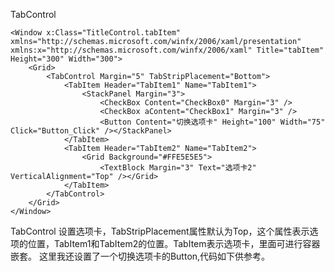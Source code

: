 TabControl
~~~
<Window x:Class="TitleControl.tabItem" xmlns="http://schemas.microsoft.com/winfx/2006/xaml/presentation" xmlns:x="http://schemas.microsoft.com/winfx/2006/xaml" Title="tabItem" Height="300" Width="300">
	<Grid>
		<TabControl Margin="5" TabStripPlacement="Bottom">
			<TabItem Header="TabItem1" Name="TabItem1">
				<StackPanel Margin="3">
					<CheckBox Content="CheckBox0" Margin="3" />
					<CheckBox aContent="CheckBox1" Margin="3" />
					<Button Content="切换选项卡" Height="100" Width="75" Click="Button_Click" /></StackPanel>
			</TabItem>
			<TabItem Header="TabItem2" Name="TabItem2">
				<Grid Background="#FFE5E5E5">
					<TextBlock Margin="3" Text="选项卡2" VerticalAlignment="Top" /></Grid>
			</TabItem>
		</TabControl>
	</Grid>
</Window>
~~~
TabControl 设置选项卡，TabStripPlacement属性默认为Top，这个属性表示选项的位置，TabItem1和TabItem2的位置。TabItem表示选项卡，里面可进行容器嵌套。 这里我还设置了一个切换选项卡的Button,代码如下供参考。
